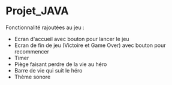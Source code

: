# Projet_JAVA

Fonctionnalité rajoutées au jeu : 
- Ecran d'accueil avec bouton pour lancer le jeu
- Ecran de fin de jeu (Victoire et Game Over) avec bouton pour recommencer
- Timer
- Piège faisant perdre de la vie au héro
- Barre de vie qui suit le héro
- Thème sonore
